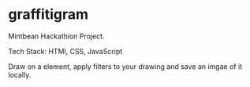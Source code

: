 # graffitigram

Mintbean Hackathion Project.

Tech Stack: HTMl, CSS, JavaScript

Draw on a <canvas> element, apply filters to your drawing and save an imgae of it locally.
